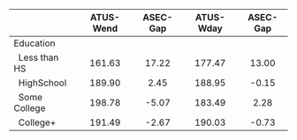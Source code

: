 
|                      |    ATUS-Wend |     ASEC-Gap |    ATUS-Wday |     ASEC-Gap |
| -------------------- | :----------: | :----------: | :----------: | :----------: |
| Education            |              |              |              |              |
| &nbsp;&nbsp;Less than HS |       161.63 |        17.22 |       177.47 |        13.00 |
| &nbsp;&nbsp;HighSchool |       189.90 |         2.45 |       188.95 |        -0.15 |
| &nbsp;&nbsp;Some College |       198.78 |        -5.07 |       183.49 |         2.28 |
| &nbsp;&nbsp;College+ |       191.49 |        -2.67 |       190.03 |        -0.73 |

